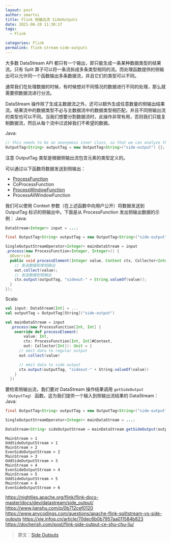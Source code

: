 ```yaml
---
layout: post
author: smartsi
title: Flink 侧输出流 SideOutputs
date: 2021-06-20 11:30:17
tags:
  - Flink

categories: Flink
permalink: flink-stream-side-outputs
---
```



大多数 DataStream API 都只有一个输出，即只能生成一条某种数据类型的结果流。只有 Split 算子可以将一条流拆成多条类型相同的流。而处理函数提供的侧输出可以允许同一个函数输出多条数据流，并且它们的类型可以不同。

通常我们在处理数据的时候，有时候想对不同情况的数据进行不同的处理，那么就需要把数据流进行分流。



DataStream 操作除了生成主数据流之外，还可以额外生成任意数量的侧输出结果流。结果流中的数据类型不必与主数据流中的数据类型相匹配，并且不同侧输出流的类型也可以不同。当我们想要分割数据流时，此操作非常有用，否则我们只能复制数据流，然后从每个流中过滤掉我们不希望的数据。

Java:
```java
// this needs to be an anonymous inner class, so that we can analyze the type
OutputTag<String> outputTag = new OutputTag<String>("side-output") {};
```

注意 OutputTag 类型是根据侧输出流包含元素的类型定义的。

可以通过以下函数将数据发送到侧输出：
- [ProcessFunction](https://ci.apache.org/projects/flink/flink-docs-release-1.7/dev/stream/operators/process_function.html)
- CoProcessFunction
- [ProcessWindowFunction](https://ci.apache.org/projects/flink/flink-docs-release-1.7/dev/stream/operators/windows.html#processwindowfunction)
- ProcessAllWindowFunction

我们可以使用 Context 参数（在上述函数中向用户公开）将数据发送到 OutputTag 标识的侧输出中。下面是从 ProcessFunction 发出侧输出数据的示例：
Java:
```java
DataStream<Integer> input = ...;

final OutputTag<String> outputTag = new OutputTag<String>("side-output"){};

SingleOutputStreamOperator<Integer> mainDataStream = input
.process(new ProcessFunction<Integer, Integer>() {
  @Override
  public void processElement(Integer value, Context ctx, Collector<Integer> out) throws Exception {
    // 发送数据到常规输出
    out.collect(value);
    // 发送数据到侧输出
    ctx.output(outputTag, "sideout-" + String.valueOf(value));
  }
});
```
Scala:
```scala
val input: DataStream[Int] = ...
val outputTag = OutputTag[String]("side-output")

val mainDataStream = input
  .process(new ProcessFunction[Int, Int] {
    override def processElement(
        value: Int,
        ctx: ProcessFunction[Int, Int]#Context,
        out: Collector[Int]): Unit = {
      // emit data to regular output
      out.collect(value)

      // emit data to side output
      ctx.output(outputTag, "sideout-" + String.valueOf(value))
    }
  })
```
要检索侧输出流，我们要对 DataStream 操作结果调用 `getSideOutput（OutputTag）` 函数。这为我们提供一个输入到侧输出流结果的 DataStream：
Java:
```java
final OutputTag<String> outputTag = new OutputTag<String>("side-output"){};

SingleOutputStreamOperator<Integer> mainDataStream = ...;

DataStream<String> sideOutputStream = mainDataStream.getSideOutput(outputTag);
```

```
MainStream > 1
OddSideOutputStream > 1
MainStream > 2
EvenSideOutputStream > 2
MainStream > 3
OddSideOutputStream > 3
MainStream > 4
EvenSideOutputStream > 4
MainStream > 5
OddSideOutputStream > 5
MainStream > 6
EvenSideOutputStream > 6
```


https://nightlies.apache.org/flink/flink-docs-master/docs/dev/datastream/side_output/
https://www.jianshu.com/p/0b712cef0120
https://www.anycodings.com/questions/apache-flink-spiltstream-vs-side-outputs
https://xie.infoq.cn/article/70dec6b0b7957aa011584b823
https://docherish.com/post/flink-side-output-ce-shu-chu-liu/
> 原文：[Side Outputs](https://ci.apache.org/projects/flink/flink-docs-stable/dev/stream/side_output.html)
